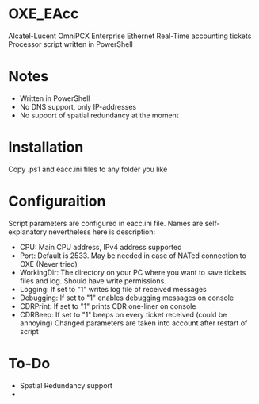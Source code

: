# OXE_EAcc
 Alcatel-Lucent OmniPCX Enterprise Ethernet Real-Time accounting tickets Processor script written in PowerShell
# Notes
* Written in PowerShell
* No DNS support, only IP-addresses
* No supoort of spatial redundancy at the moment
# Installation
 Copy .ps1 and eacc.ini files to any folder you like
# Configuraition
 Script parameters are configured in eacc.ini file. Names are self-explanatory nevertheless here is description:
 - CPU: Main CPU address, IPv4 address supported
 - Port: Default is 2533. May be needed in case of NATed connection to OXE (Never tried)
 - WorkingDir: The directory on your PC where you want to save tickets files and log. Should have write permissions.
 - Logging: If set to "1" writes log file of received messages
 - Debugging: If set to "1" enables debugging messages on console
 - CDRPrint: If set to "1" prints CDR one-liner on console
 - CDRBeep: If set to "1" beeps on every ticket received (could be annoying)
 Changed parameters are taken into account after restart of script
# To-Do
* Spatial Redundancy support
* 
 
